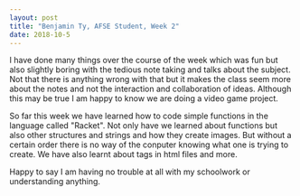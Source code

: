 ```yaml
---
layout: post
title: "Benjamin Ty, AFSE Student, Week 2"
date: 2018-10-5
---
```


I have done many things over the course of the week which was fun but also slightly boring with the tedious note taking and talks about the subject. Not that there is anything wrong with that but it makes the class seem more about the notes and not the interaction and collaboration of ideas. Although this may be true I am happy to know we are doing a video game project. 

So far this week we have learned how to code simple functions in the language called "Racket". Not only have we learned about functions but also other structures and strings and how they create images. But without a certain order there is no way of the conputer knowing what one is trying to create. We have also learnt about tags in html files and more.

Happy to say I am having no trouble at all with my schoolwork or understanding anything.
